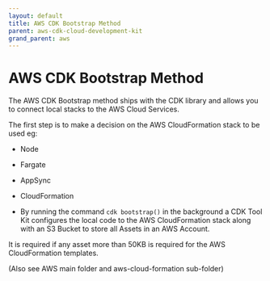 ```yaml
---
layout: default
title: AWS CDK Bootstrap Method
parent: aws-cdk-cloud-development-kit
grand_parent: aws
---
```


# AWS CDK Bootstrap Method

The AWS CDK Bootstrap method ships with the CDK library and allows you to connect local stacks to the AWS Cloud Services.

The first step is to make a decision on the AWS CloudFormation stack to be used
eg:

- Node
- Fargate
- AppSync
- CloudFormation

- By running the command `cdk bootstrap()` in the background a CDK Tool Kit configures the local code to the AWS CloudFormation stack along with an S3 Bucket to store all Assets in an AWS Account.

It is required if any asset more than 50KB is required for the AWS CloudFormation templates.

(Also see AWS main folder and aws-cloud-formation sub-folder)
